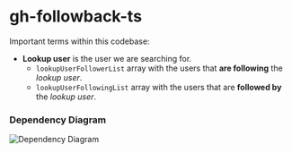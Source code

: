 # gh-followback-ts

Important terms within this codebase:

- **Lookup user** is the user we are searching for.
  - `lookupUserFollowerList` array with the users that **are following** the _lookup user_.
  - `lookupUserFollowingList` array with the users that are **followed by** the _lookup user_.

### Dependency Diagram

![Dependency Diagram](https://github.com/lffg/gh-followback-ts/blob/main/assets/domain-deps-diagram.png?raw=true)
